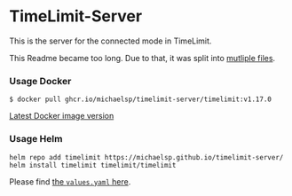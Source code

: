 # TimeLimit-Server

This is the server for the connected mode in TimeLimit.

This Readme became too long. Due to that, it was split into [mutliple files](https://codeberg.org/timelimit/timelimit-server/src/branch/master/docs/usage).


### Usage Docker

```shell
$ docker pull ghcr.io/michaelsp/timelimit-server/timelimit:v1.17.0
```

[Latest Docker image version](https://github.com/MichaelSp/timelimit-server/pkgs/container/timelimit-server%2Ftimelimit)

### Usage Helm

```
helm repo add timelimit https://michaelsp.github.io/timelimit-server/
helm install timelimit timelimit/timelimit
```

Please find [the `values.yaml` here](charts/timelimit/values.yaml).